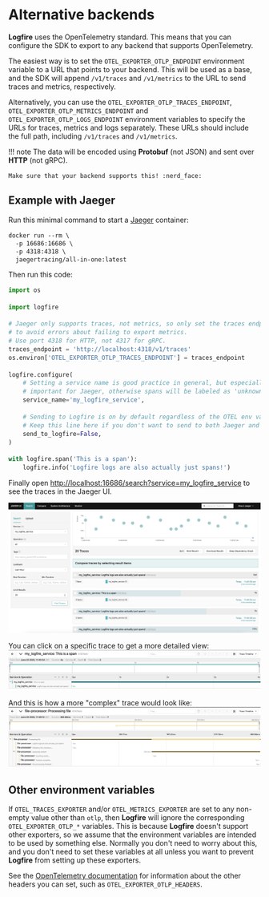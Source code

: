 # Alternative backends

**Logfire** uses the OpenTelemetry standard. This means that you can configure the SDK to export to any backend that supports OpenTelemetry.

The easiest way is to set the `OTEL_EXPORTER_OTLP_ENDPOINT` environment variable to a URL that points to your backend.
This will be used as a base, and the SDK will append `/v1/traces` and `/v1/metrics` to the URL to send traces and metrics, respectively.

Alternatively, you can use the `OTEL_EXPORTER_OTLP_TRACES_ENDPOINT`, `OTEL_EXPORTER_OTLP_METRICS_ENDPOINT` and `OTEL_EXPORTER_OTLP_LOGS_ENDPOINT`
environment variables to specify the URLs for traces, metrics and logs separately.
These URLs should include the full path, including `/v1/traces` and `/v1/metrics`.

!!! note
    The data will be encoded using **Protobuf** (not JSON) and sent over **HTTP** (not gRPC).

    Make sure that your backend supports this! :nerd_face:

## Example with Jaeger

Run this minimal command to start a [Jaeger](https://www.jaegertracing.io/) container:

```
docker run --rm \
  -p 16686:16686 \
  -p 4318:4318 \
  jaegertracing/all-in-one:latest
```

Then run this code:

```python
import os

import logfire

# Jaeger only supports traces, not metrics, so only set the traces endpoint
# to avoid errors about failing to export metrics.
# Use port 4318 for HTTP, not 4317 for gRPC.
traces_endpoint = 'http://localhost:4318/v1/traces'
os.environ['OTEL_EXPORTER_OTLP_TRACES_ENDPOINT'] = traces_endpoint

logfire.configure(
    # Setting a service name is good practice in general, but especially
    # important for Jaeger, otherwise spans will be labeled as 'unknown_service'
    service_name='my_logfire_service',

    # Sending to Logfire is on by default regardless of the OTEL env vars.
    # Keep this line here if you don't want to send to both Jaeger and Logfire.
    send_to_logfire=False,
)

with logfire.span('This is a span'):
    logfire.info('Logfire logs are also actually just spans!')
```

Finally open [http://localhost:16686/search?service=my_logfire_service](http://localhost:16686/search?service=my_logfire_service) to see the traces in the Jaeger UI.

![Jaeger traces view](../images/guide/jaeger-traces-view.png)

You can click on a specific trace to get a more detailed view:
![Jager trace details](../images/guide/jaeger-trace-details.png)

And this is how a more "complex" trace would look like:
![Jager complete trace](../images/guide/jaeger-complete-trace-view.png)
## Other environment variables

If `OTEL_TRACES_EXPORTER` and/or `OTEL_METRICS_EXPORTER` are set to any non-empty value other than `otlp`, then **Logfire** will ignore the corresponding `OTEL_EXPORTER_OTLP_*` variables. This is because **Logfire** doesn't support other exporters, so we assume that the environment variables are intended to be used by something else. Normally you don't need to worry about this, and you don't need to set these variables at all unless you want to prevent **Logfire** from setting up these exporters.

See the [OpenTelemetry documentation](https://opentelemetry-python.readthedocs.io/en/latest/exporter/otlp/otlp.html) for information about the other headers you can set, such as `OTEL_EXPORTER_OTLP_HEADERS`.
